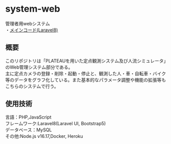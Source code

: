 # system-web
管理者用webシステム  
・[メインコード(Laravel8)](https://github.com/plateau-system/system-web/tree/main/src/app)  
## 概要  
このリポジトリは「PLATEAUを用いた定点観測システム及び人流シミュレータ」のWeb管理システム部分である。  
主に定点カメラの登録・削除・起動・停止と、観測した人・車・自転車・バイク等のデータをグラフ化している。また基本的なパラメータ調整や機能の拡張等もこちらのシステムで行う。  

## 使用技術  
言語：PHP,JavaScript  
フレームワーク:Laravel8(Laravel UI, Bootstrap5)  
データベース：MySQL  
その他:Node.js v16.17,Docker, Heroku
